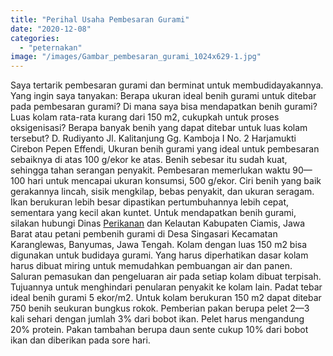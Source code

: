```yaml
---
title: "Perihal Usaha Pembesaran Gurami"
date: "2020-12-08"
categories: 
  - "peternakan"
image: "/images/Gambar_pembesaran_gurami_1024x629-1.jpg"
---
```


Saya tertarik pembesaran gurami dan berminat untuk membudidayakannya. Yang ingin saya tanyakan: Berapa ukuran ideal benih gurami untuk ditebar pada pembesaran gurami? Di mana saya bisa mendapatkan benih gurami? Luas kolam rata-rata kurang dari 150 m2, cukupkah untuk proses oksigenisasi? Berapa banyak benih yang dapat ditebar untuk luas kolam tersebut? D. Rudiyanto Jl. Kalitanjung Gg. Kamboja I No. 2 Harjamukti Cirebon Pepen Effendi, Ukuran benih gurami yang ideal untuk pembesaran sebaiknya di atas 100 g/ekor ke atas. Benih sebesar itu sudah kuat, sehingga tahan serangan penyakit. Pembesaran memerlukan waktu 90— 100 hari untuk mencapai ukuran konsumsi, 500 g/ekor. Ciri benih yang baik gerakannya lincah, sisik mengkilap, bebas penyakit, dan ukuran seragam. Ikan berukuran lebih besar dipastikan pertumbuhannya lebih cepat, sementara yang kecil akan kuntet. Untuk mendapatkan benih gurami, silakan hubungi Dinas [Perikanan](http://localhost/mitra/perikanan "Perikanan") dan Kelautan Kabupaten Ciamis, Jawa Barat atau petani pembenih gurami di Desa Singasari Kecamatan Karanglewas, Banyumas, Jawa Tengah. Kolam dengan luas 150 m2 bisa digunakan untuk budidaya gurami. Yang harus diperhatikan dasar kolam harus dibuat miring untuk memudahkan pembuangan air dan panen. Saluran pemasukan dan pengeluaran air pada setiap kolam dibuat terpisah. Tujuannya untuk menghindari penularan penyakit ke kolam lain. Padat tebar ideal benih gurami 5 ekor/m2. Untuk kolam berukuran 150 m2 dapat ditebar 750 benih seukuran bungkus rokok. Pemberian pakan berupa pelet 2—3 kali sehari dengan jumlah 3% dari bobot ikan. Pelet harus mengandung 20% protein. Pakan tambahan berupa daun sente cukup 10% dari bobot ikan dan diberikan pada sore hari.
